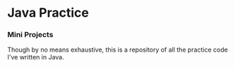 # Java Practice
### Mini Projects
Though by no means exhaustive, this is a repository of all the practice code I've written in Java.
